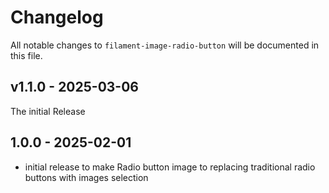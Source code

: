 # Changelog

All notable changes to `filament-image-radio-button` will be documented in this file.

## v1.1.0 - 2025-03-06

The initial Release

## 1.0.0 - 2025-02-01

- initial release to make Radio button image to replacing traditional radio buttons with images selection
